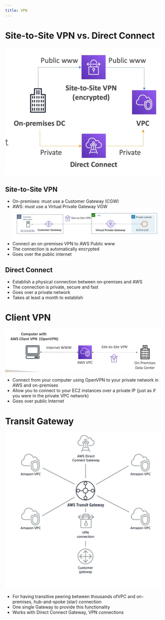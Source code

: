 ```yaml
---
title: VPN
---
```

# Site-to-Site VPN vs. Direct Connect
![img.png](VPN.png)
## Site-to-Site VPN
- On-premises: must use a Customer Gateway (CGW)
- AWS: must use a Virtual Private Gateway
VGW
![img.png](side-to-side-VPN.png)
- Connect an on-premises VPN to AWS Public www
- The connection is automatically encrypted
- Goes over the public internet
## Direct Connect
- Establish a physical connection between on-premises and AWS
- The connection is private, secure and fast
- Goes over a private network
- Takes at least a month to establish

# Client VPN
![img.png](clientVPN.png)
- Connect from your computer using OpenVPN to your private network in AWS and on-premises
- Allow you to connect to your EC2 instances over a private IP (just as if you were in the private VPC network)
- Goes over public Internet

# Transit Gateway
![img.png](Transit-gateway.png)
- For having transitive peering between thousands ofVPC and on-premises, hub-and-spoke (star) connection
- One single Gateway to provide this functionality
- Works with Direct Connect Gateway, VPN connections